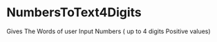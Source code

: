 NumbersToText4Digits
====================

Gives The Words of user Input Numbers ( up to 4 digits Positive values)
